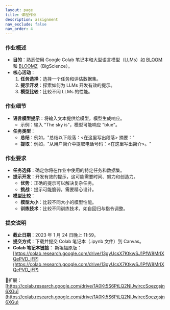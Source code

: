 ```yaml
---
layout: page
title: 课程作业
description: assignment
nav_exclude: false
nav_order: 4
---
```


### 作业概述
- **目的**：熟悉使用 Google Colab 笔记本和大型语言模型（LLMs）如 [BLOOM](https://huggingface.co/bigscience/bloom) 和 [BLOOMZ](https://huggingface.co/bigscience/bloomz)（BigScience）。
- **核心活动**：
  1. **任务选择**：选择一个任务和评估数据集。
  2. **提示开发**：探索如何为 LLMs 开发有效的提示。
  3. **模型比较**：比较不同 LLMs 的性能。

### 作业细节
- **语言模型提示**：将输入文本提供给模型，模型生成响应。
  - 示例：输入 "The sky is"，模型可能响应 "blue"。
- **任务类型**：
  - **总结**：例如，"总结以下段落：<在这里写出段落> 摘要："
  - **提取**：例如，"从用户简介中提取电话号码：<在这里写出简介>。"

### 作业要求
- **任务选择**：确定你将在作业中使用的特定任务和数据集。
- **提示开发**：开发有效的提示，这可能需要时间、努力和创造力。
  - **优势**：正确的提示可以解决复杂任务。
  - **挑战**：提示可能脆弱，需要精心设计。
- **模型比较**：
  - **模型大小**：比较不同大小的模型性能。
  - **训练技术**：比较不同训练技术，如自回归与指令调整。

### 提交说明
- **截止日期**：2023 年 1 月 24 日晚上 11:59。
- **提交方式**：下载并提交 Colab 笔记本（.ipynb 文件）到 Canvas。
- **Colab 笔记本链接**：
斯坦福原版：[https://colab.research.google.com/drive/13gyUcsX7KtkwSJ1PfW8MrlXQePVD_jFP](https://colab.research.google.com/drive/13gyUcsX7KtkwSJ1PfW8MrlXQePVD_jFP)

🌿扩展：[https://colab.research.google.com/drive/1A0Kt5S6PtLQ2NIJwirccSoezgsjn6XGu](https://colab.research.google.com/drive/1A0Kt5S6PtLQ2NIJwirccSoezgsjn6XGu)